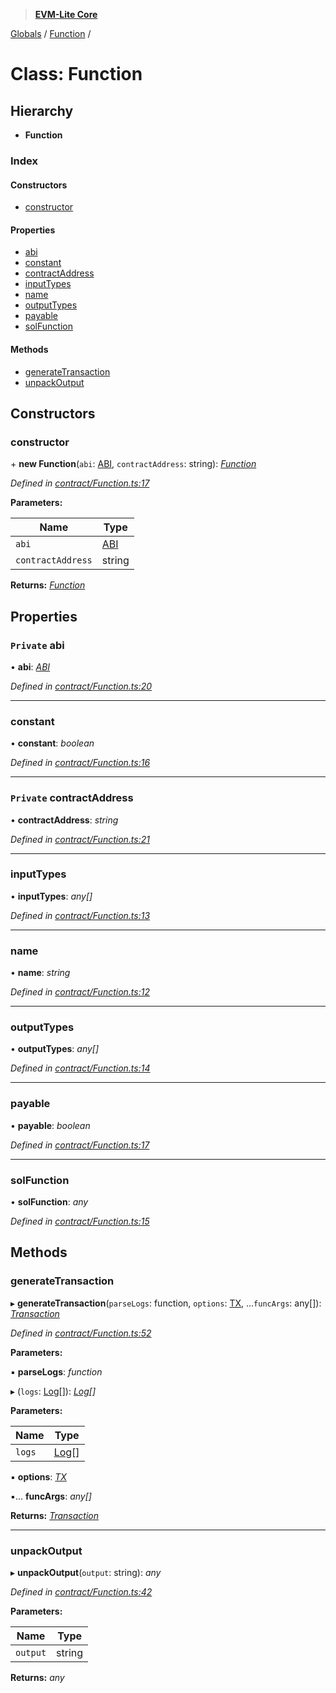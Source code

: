 > **[EVM-Lite Core](../README.md)**

[Globals](../globals.md) / [Function](function.md) /

# Class: Function

## Hierarchy

* **Function**

### Index

#### Constructors

* [constructor](function.md#constructor)

#### Properties

* [abi](function.md#private-abi)
* [constant](function.md#constant)
* [contractAddress](function.md#private-contractaddress)
* [inputTypes](function.md#inputtypes)
* [name](function.md#name)
* [outputTypes](function.md#outputtypes)
* [payable](function.md#payable)
* [solFunction](function.md#solfunction)

#### Methods

* [generateTransaction](function.md#generatetransaction)
* [unpackOutput](function.md#unpackoutput)

## Constructors

###  constructor

\+ **new Function**(`abi`: [ABI](../interfaces/abi.md), `contractAddress`: string): *[Function](function.md)*

*Defined in [contract/Function.ts:17](https://github.com/mosaicnetworks/evm-lite-js/blob/0058f20/packages/core/src/contract/Function.ts#L17)*

**Parameters:**

Name | Type |
------ | ------ |
`abi` | [ABI](../interfaces/abi.md) |
`contractAddress` | string |

**Returns:** *[Function](function.md)*

## Properties

### `Private` abi

• **abi**: *[ABI](../interfaces/abi.md)*

*Defined in [contract/Function.ts:20](https://github.com/mosaicnetworks/evm-lite-js/blob/0058f20/packages/core/src/contract/Function.ts#L20)*

___

###  constant

• **constant**: *boolean*

*Defined in [contract/Function.ts:16](https://github.com/mosaicnetworks/evm-lite-js/blob/0058f20/packages/core/src/contract/Function.ts#L16)*

___

### `Private` contractAddress

• **contractAddress**: *string*

*Defined in [contract/Function.ts:21](https://github.com/mosaicnetworks/evm-lite-js/blob/0058f20/packages/core/src/contract/Function.ts#L21)*

___

###  inputTypes

• **inputTypes**: *any[]*

*Defined in [contract/Function.ts:13](https://github.com/mosaicnetworks/evm-lite-js/blob/0058f20/packages/core/src/contract/Function.ts#L13)*

___

###  name

• **name**: *string*

*Defined in [contract/Function.ts:12](https://github.com/mosaicnetworks/evm-lite-js/blob/0058f20/packages/core/src/contract/Function.ts#L12)*

___

###  outputTypes

• **outputTypes**: *any[]*

*Defined in [contract/Function.ts:14](https://github.com/mosaicnetworks/evm-lite-js/blob/0058f20/packages/core/src/contract/Function.ts#L14)*

___

###  payable

• **payable**: *boolean*

*Defined in [contract/Function.ts:17](https://github.com/mosaicnetworks/evm-lite-js/blob/0058f20/packages/core/src/contract/Function.ts#L17)*

___

###  solFunction

• **solFunction**: *any*

*Defined in [contract/Function.ts:15](https://github.com/mosaicnetworks/evm-lite-js/blob/0058f20/packages/core/src/contract/Function.ts#L15)*

## Methods

###  generateTransaction

▸ **generateTransaction**(`parseLogs`: function, `options`: [TX](../interfaces/tx.md), ...`funcArgs`: any[]): *[Transaction](transaction.md)*

*Defined in [contract/Function.ts:52](https://github.com/mosaicnetworks/evm-lite-js/blob/0058f20/packages/core/src/contract/Function.ts#L52)*

**Parameters:**

▪ **parseLogs**: *function*

▸ (`logs`: [Log](../interfaces/log.md)[]): *[Log](../interfaces/log.md)[]*

**Parameters:**

Name | Type |
------ | ------ |
`logs` | [Log](../interfaces/log.md)[] |

▪ **options**: *[TX](../interfaces/tx.md)*

▪... **funcArgs**: *any[]*

**Returns:** *[Transaction](transaction.md)*

___

###  unpackOutput

▸ **unpackOutput**(`output`: string): *any*

*Defined in [contract/Function.ts:42](https://github.com/mosaicnetworks/evm-lite-js/blob/0058f20/packages/core/src/contract/Function.ts#L42)*

**Parameters:**

Name | Type |
------ | ------ |
`output` | string |

**Returns:** *any*